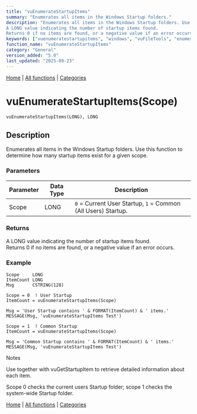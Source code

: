 ```yaml
---
title: "vuEnumerateStartupItems"
summary: "Enumerates all items in the Windows Startup folders."
description: "Enumerates all items in the Windows Startup folders. Use this function to determine how many startup items exist for a given scope. ### Parameters ### Returns
A LONG value indicating the number of startup items found.  
Returns 0 if no items are found, or a negative value if an error occurs. ### Example Notes Use together with vuGetStartupItem to retrieve detailed information about each item. Scope 0 checks the current users Startup folder; scope 1 checks the system-wide Startup folder. [Home](../index.md) | [All functions](index.md) | [Categories](../categories/index.md)"
keywords: ["vuenumeratestartupitems", "windows", "vuFileTools", "enumerates", "folders", "general", "items", "Clarion", "startup", "Windows"]
function_name: "vuEnumerateStartupItems"
category: "General"
version_added: "5.0"
last_updated: "2025-09-23"
---
```


[Home](../index.md) | [All functions](index.md) | [Categories](../categories/index.md)

# vuEnumerateStartupItems(Scope)

```Prototype
vuEnumerateStartupItems(LONG), LONG
```


## Description
Enumerates all items in the Windows Startup folders. Use this function to determine how many startup items exist for a given scope.

### Parameters

| Parameter | Data Type | Description                                                                 |
|-----------|-----------|-----------------------------------------------------------------------------|
| Scope     | LONG      | `0` = Current User Startup, `1` = Common (All Users) Startup.               |

### Returns
A LONG value indicating the number of startup items found.  
Returns 0 if no items are found, or a negative value if an error occurs.

### Example

```Clarion
Scope     LONG
ItemCount LONG
Msg       CSTRING(128)

Scope = 0  ! User Startup
ItemCount = vuEnumerateStartupItems(Scope)

Msg = 'User Startup contains ' & FORMAT(ItemCount) & ' items.'
MESSAGE(Msg, 'vuEnumerateStartupItems Test')

Scope = 1  ! Common Startup
ItemCount = vuEnumerateStartupItems(Scope)

Msg = 'Common Startup contains ' & FORMAT(ItemCount) & ' items.'
MESSAGE(Msg, 'vuEnumerateStartupItems Test')

```
Notes

Use together with vuGetStartupItem to retrieve detailed information about each item.

Scope 0 checks the current users Startup folder; scope 1 checks the system-wide Startup folder.

[Home](../index.md) | [All functions](index.md) | [Categories](../categories/index.md)
